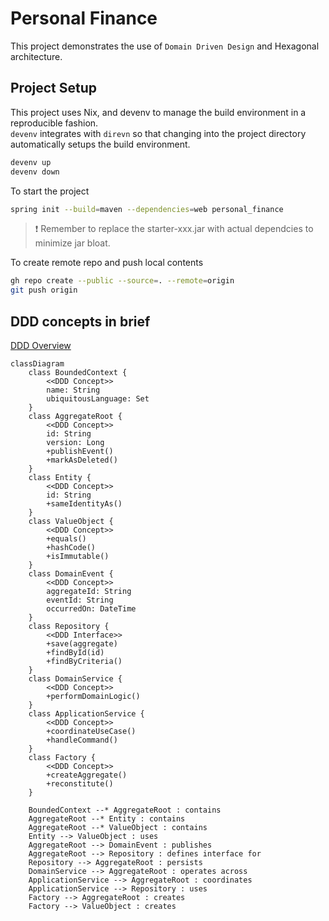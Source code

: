 # Personal Finance

This project demonstrates the use of `Domain Driven Design` and Hexagonal architecture.

## Project Setup

This project uses Nix, and devenv to manage the build environment in a reproducible fashion.  
`devenv` integrates with `direvn` so that changing into the project directory automatically setups the build environment.

```bash
devenv up
devenv down
```

To start the project

```bash
spring init --build=maven --dependencies=web personal_finance
```

> :exclamation: Remember to replace the starter-xxx.jar with actual dependcies to minimize jar bloat.

To create remote repo and push local contents

```bash
gh repo create --public --source=. --remote=origin
git push origin
```

## DDD concepts in brief

[DDD Overview](https://www.domainlanguage.com/wp-content/uploads/2016/05/DDD_Reference_2015-03.pdf)

```mermaid
classDiagram
    class BoundedContext {
        <<DDD Concept>>
        name: String
        ubiquitousLanguage: Set
    }
    class AggregateRoot {
        <<DDD Concept>>
        id: String
        version: Long
        +publishEvent()
        +markAsDeleted()
    }
    class Entity {
        <<DDD Concept>>
        id: String
        +sameIdentityAs()
    }
    class ValueObject {
        <<DDD Concept>>
        +equals()
        +hashCode()
        +isImmutable()
    }
    class DomainEvent {
        <<DDD Concept>>
        aggregateId: String
        eventId: String
        occurredOn: DateTime
    }
    class Repository {
        <<DDD Interface>>
        +save(aggregate)
        +findById(id)
        +findByCriteria()
    }
    class DomainService {
        <<DDD Concept>>
        +performDomainLogic()
    }
    class ApplicationService {
        <<DDD Concept>>
        +coordinateUseCase()
        +handleCommand()
    }
    class Factory {
        <<DDD Concept>>
        +createAggregate()
        +reconstitute()
    }
    
    BoundedContext --* AggregateRoot : contains
    AggregateRoot --* Entity : contains
    AggregateRoot --* ValueObject : contains
    Entity --> ValueObject : uses
    AggregateRoot --> DomainEvent : publishes
    AggregateRoot --> Repository : defines interface for
    Repository --> AggregateRoot : persists
    DomainService --> AggregateRoot : operates across
    ApplicationService --> AggregateRoot : coordinates
    ApplicationService --> Repository : uses
    Factory --> AggregateRoot : creates
    Factory --> ValueObject : creates

```
